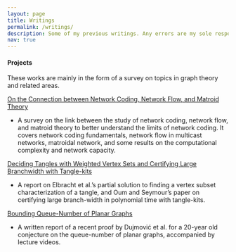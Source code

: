 ```yaml
---
layout: page
title: Writings
permalink: /writings/
description: Some of my previous writings. Any errors are my sole responsibility.
nav: true
---
```


#### Projects

These works are mainly in the form of a survey on topics in graph theory and related areas.

[On the Connection between Network Coding, Network Flow, and Matroid Theory](/assets/pdf/papers/network_coding_paper.pdf)

- A survey on the link between the study of network coding, network flow, and matroid theory to better understand  the  limits  of  network  coding. It  covers  network  coding  fundamentals,  network  flow  in multicast networks, matroidal network, and some results on the computational complexity and network capacity.

[Deciding Tangles with Weighted Vertex Sets and Certifying Large Branchwidth with Tangle-kits](/assets/pdf/papers/tangle_paper.pdf)

- A report on Elbracht et al.’s partial solution to finding a vertex subset characterization of a tangle, and Oum and Seymour’s paper on certifying large branch-width in polynomial time with tangle-kits.

[Bounding Queue-Number of Planar Graphs](/assets/pdf/papers/queue_number_paper.pdf)

- A written report of a recent proof by Dujmović et al. for a 20-year old conjecture on the queue-number of planar graphs, accompanied by lecture videos.